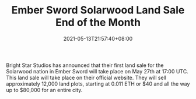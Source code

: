 ﻿---
title: "Ember Sword Solarwood Land Sale End of the Month"
date: 2021-05-13T21:57:40+08:00
lastmod: 2021-05-13T16:45:40+08:00
draft: false
authors: ["Attendant"]
description: "Bright Star Studios has announced that their first land sale for the Solarwood nation in Ember Sword will take place on May 27th at 17:00 UTC. This land sale will take place on their official website. They will sell approximately 12,000 land plots, starting at 0.011 ETH or $40 and all the way up to $80,000 for an entire city."
featuredImage: "ember-sword-solarwood-land-sale-end-of-the-month.png"
tags: ["Strategy Games","Play to Earn"]
categories: ["news"]
news: ["Strategy Games"]
weight: 
lightgallery: true
pinned: false
recommend: false
recommend1: false
---

Bright Star Studios has announced that their first land sale for the Solarwood nation in Ember Sword will take place on May 27th at 17:00 UTC. This land sale will take place on their official website. They will sell approximately 12,000 land plots, starting at 0.011 ETH or $40 and all the way up to $80,000 for an entire city.

<!--more-->


